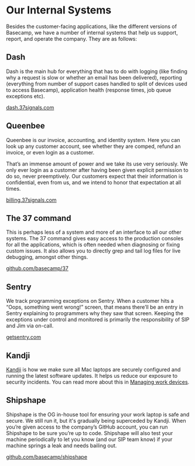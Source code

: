 # Our Internal Systems

Besides the customer-facing applications, like the different versions of Basecamp, we have a number of internal systems that help us support, report, and operate the company. They are as follows:

## Dash

Dash is the main hub for everything that has to do with logging (like finding why a request is slow or whether an email has been delivered), reporting (everything from number of support cases handled to split of devices used to access Basecamp), application health (response times, job queue exceptions etc).

[dash.37signals.com](https://dash.37signals.com)

## Queenbee

Queenbee is our invoice, accounting, and identity system. Here you can look up any customer account, see whether they are comped, refund an invoice, or even login as a customer.

That’s an immense amount of power and we take its use very seriously. We only ever login as a customer after having been given explicit permission to do so, never preemptively. Our customers expect that their information is confidential, even from us, and we intend to honor that expectation at all times.

[billing.37signals.com](https://billing.37signals.com)

## The 37 command

This is perhaps less of a system and more of an interface to all our other systems. The 37 command gives easy access to the production consoles for all the applications, which is often needed when diagnosing or fixing custom issues. It also allows you to directly grep and tail log files for live debugging, amongst other things.

[github.com/basecamp/37](https://github.com/basecamp/37)

## Sentry

We track programming exceptions on Sentry. When a customer hits a “Oops, something went wrong!” screen, that means there’ll be an entry in Sentry explaining to programmers why they saw that screen. Keeping the exceptions under control and monitored is primarily the responsibility of SIP and Jim via on-call.

[getsentry.com](https://getsentry.com)

## Kandji

[Kandji](https://kandji.io) is how we make sure all Mac laptops are securely configured and running the latest software updates. It helps us reduce our exposure to security incidents. You can read more about this in [Managing work devices](https://github.com/basecamp/handbook/blob/master/managing-work-devices.md).

## Shipshape

Shipshape is the OG in-house tool for ensuring your work laptop is safe and secure. We still run it, but it's gradually being superceded by Kandji. When you’re given access to the company’s GitHub account, you can run Shipshape to be sure you’re up to code. Shipshape will also test your machine periodically to let you know (and our SIP team know) if your machine springs a leak and needs bailing out.

[github.com/basecamp/shipshape](https://github.com/basecamp/shipshape)
